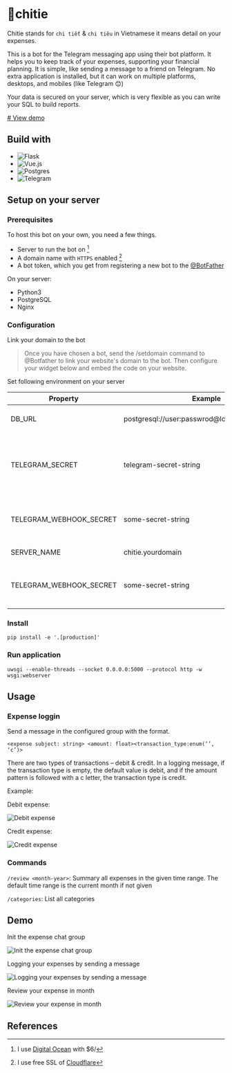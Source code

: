 # 🤖chitie


Chitie stands for `chi tiết` & `chi tiêu` in Vietnamese it means detail on your expenses. 

This is a bot for the Telegram messaging app using their bot platform. It helps you to keep track of your expenses, supporting your financial planning. 
It is simple, like sending a message to a friend on Telegram. No extra application is installed, but it can work on multiple platforms, desktops, and mobiles (like Telegram 😊)

Your data is secured on your server, which is very flexible as you can write your SQL to build reports.

[# View demo](#demo)


## Build with

* ![Flask](https://img.shields.io/badge/flask-%23000.svg?style=for-the-badge&logo=flask&logoColor=white)
* ![Vue.js](https://img.shields.io/badge/vuejs-%2335495e.svg?style=for-the-badge&logo=vuedotjs&logoColor=%234FC08D)
* ![Postgres](https://img.shields.io/badge/postgres-%23316192.svg?style=for-the-badge&logo=postgresql&logoColor=white)
* ![Telegram](https://img.shields.io/badge/Telegram-2CA5E0?style=for-the-badge&logo=telegram&logoColor=white)

## Setup on your server
### Prerequisites

To host this bot on your own, you need a few things.
* Server to run the bot on [^1]
* A domain name with `HTTPS` enabled [^2]
* A bot token, which you get from registering a new bot to the [@BotFather](https://t.me/BotFather)

On your server:
* Python3
* PostgreSQL
* Nginx


### Configuration
Link your domain to the bot

> Once you have chosen a bot, send the /setdomain command to @Botfather to link your website's domain to the bot. Then configure your widget below and embed the code on your website.


Set following environment on your server


| Property                | Example                                          | Description                                                  |
|-------------------------|--------------------------------------------------|--------------------------------------------------------------|
| DB_URL                  | postgresql://user:passwrod@localhost:5432/chitie | PostgreSQL connection url                                    |
| TELEGRAM_SECRET         | telegram-secret-string                           | The secret string gotten from @BotFather when create new bot |
| TELEGRAM_WEBHOOK_SECRET | some-secret-string                               | To generate a secure url for webhook endpoint                |
| SERVER_NAME           | chitie.yourdomain                                  | Your web domain                                              |
| TELEGRAM_WEBHOOK_SECRET | some-secret-string                               | To generate a secure url for webhook endpoint                |

### Install
```
pip install -e '.[production]'
```

### Run application
```
uwsgi --enable-threads --socket 0.0.0.0:5000 --protocol http -w wsgi:webserver
```

## Usage

### Expense loggin

Send a message in the configured group with the format.

```
<expense subject: string> <amount: float><transaction_type:enum(‘’, ‘c’)>
```

There are two types of transactions – debit & credit. In a logging message, if the transaction type is empty, the default value is debit, and if the amount pattern is followed with a c letter, the transaction type is credit.

Example:

Debit expense:

![Debit expense](https://locnguyenvu.github.io/chitie/assets/debit_expense.png)

Credit expense:

![Credit expense](https://locnguyenvu.github.io/chitie/assets/credit_expense.png)

### Commands

`/review <month-year>`: Summary all expenses in the given time range. The default time range is the current month if not given

`/categories`: List all categories

## Demo
Init the expense chat group

![Init the expense chat group](https://locnguyenvu.github.io/chitie/assets/setup.gif)

Logging your expenses by sending a message

![Logging your expenses by sending a message](https://locnguyenvu.github.io/chitie/assets/logging.gif)


Review your expense in month

![Review your expense in month](https://locnguyenvu.github.io/chitie/assets/review.gif)

## References
[^1]: I use [Digital Ocean](https://m.do.co/c/13d83e9b5d60) with $6/

[^2]: I use free SSL of [Cloudflare](https://www.cloudflare.com/ssl/)
